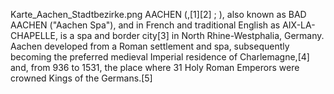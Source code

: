 Karte_Aachen_Stadtbezirke.png AACHEN (,[1][2] ; ), also known as BAD AACHEN ("Aachen Spa"), and in French and traditional English as AIX-LA-CHAPELLE, is a spa and border city[3] in North Rhine-Westphalia, Germany. Aachen developed from a Roman settlement and spa, subsequently becoming the preferred medieval Imperial residence of Charlemagne,[4] and, from 936 to 1531, the place where 31 Holy Roman Emperors were crowned Kings of the Germans.[5]
